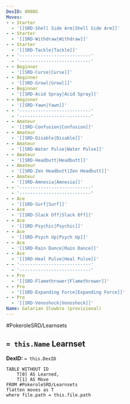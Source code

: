 ```yaml
---
DexID: 0080G
Moves:
- - Starter
  - '[[SRD-Shell Side Arm|Shell Side Arm]]'
- - Starter
  - '[[SRD-Withdraw|Withdraw]]'
- - Starter
  - '[[SRD-Tackle|Tackle]]'
- - '---------------------------'
  - '---------------------------'
- - Beginner
  - '[[SRD-Curse|Curse]]'
- - Beginner
  - '[[SRD-Growl|Growl]]'
- - Beginner
  - '[[SRD-Acid Spray|Acid Spray]]'
- - Beginner
  - '[[SRD-Yawn|Yawn]]'
- - '---------------------------'
  - '---------------------------'
- - Amateur
  - '[[SRD-Confusion|Confusion]]'
- - Amateur
  - '[[SRD-Disable|Disable]]'
- - Amateur
  - '[[SRD-Water Pulse|Water Pulse]]'
- - Amateur
  - '[[SRD-Headbutt|Headbutt]]'
- - Amateur
  - '[[SRD-Zen Headbutt|Zen Headbutt]]'
- - Amateur
  - '[[SRD-Amnesia|Amnesia]]'
- - '---------------------------'
  - '---------------------------'
- - Ace
  - '[[SRD-Surf|Surf]]'
- - Ace
  - '[[SRD-Slack Off|Slack Off]]'
- - Ace
  - '[[SRD-Psychic|Psychic]]'
- - Ace
  - '[[SRD-Psych Up|Psych Up]]'
- - Ace
  - '[[SRD-Rain Dance|Rain Dance]]'
- - Ace
  - '[[SRD-Heal Pulse|Heal Pulse]]'
- - '---------------------------'
  - '---------------------------'
- - Pro
  - '[[SRD-Flamethrower|Flamethrower]]'
- - Pro
  - '[[SRD-Expanding Force|Expanding Force]]'
- - Pro
  - '[[SRD-Venoshock|Venoshock]]'
Name: Galarian Slowbro (provisional)
---
```


#PokeroleSRD/Learnsets

## `= this.Name` Learnset

**DexID:** `= this.DexID`

```dataview
TABLE WITHOUT ID
    T[0] AS Learned,
    T[1] AS Move
FROM #PokeroleSRD/Learnsets
flatten moves as T
where file.path = this.file.path
```
